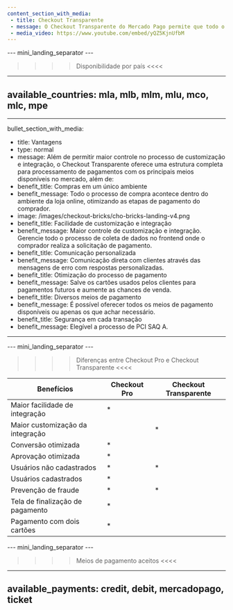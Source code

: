 ```yaml
---
content_section_with_media: 
 - title: Checkout Transparente
 - message: O Checkout Transparente do Mercado Pago permite que todo o processo de finalização de compra, desde o preenchimento de dados do usuário até a realização do pagamento aconteça em um único ambiente, sem a necessidade de redirecionamento para uma página externa à sua loja.
 - media_video: https://www.youtube.com/embed/yQZ5KjnUfbM
---
```


--- mini_landing_separator ---

>>>> Disponibilidade por país <<<<
---
available_countries: mla, mlb, mlm, mlu, mco, mlc, mpe
---
---
bullet_section_with_media: 
 - title: Vantagens
 - type: normal
 - message: Além de permitir maior controle no processo de customização e integração, o Checkout Transparente oferece uma estrutura completa para processamento de pagamentos com os principais meios disponíveis no mercado, além de:
 - benefit_title: Compras em um único ambiente
 - benefit_message: Todo o processo de compra acontece dentro do ambiente da loja online, otimizando as etapas de pagamento do comprador.
 - image: /images/checkout-bricks/cho-bricks-landing-v4.png
 - benefit_title: Facilidade de customização e integração
 - benefit_message: Maior controle de customização e integração. Gerencie todo o processo de coleta de dados no frontend onde o comprador realiza a solicitação de pagamento.
 - benefit_title: Comunicação personalizada
 - benefit_message: Comunicação direta com clientes através das mensagens de erro com respostas personalizadas.
 - benefit_title: Otimização do processo de pagamento
 - benefit_message: Salve os cartões usados pelos clientes para pagamentos futuros e aumente as chances de venda.
 - benefit_title: Diversos meios de pagamento
 - benefit_message: É possível oferecer todos os meios de pagamento disponíveis ou apenas os que achar necessário.
 - benefit_title: Segurança em cada transação
 - benefit_message: Elegível a processo de PCI SAQ A.
---

--- mini_landing_separator ---

>>>> Diferenças entre Checkout Pro e Checkout Transparente <<<<

|  Benefícios  | Checkout Pro  | Checkout Transparente  |
| --- | --- | --- |
| Maior facilidade de integração  | *  |   |
| Maior customização da integração  |   | *  |
| Conversão otimizada  | *  |   |
| Aprovação otimizada  | *  |   |
| Usuários não cadastrados  | *  | *  |
| Usuários cadastrados  | *  |   |
| Prevenção de fraude  | *  | *  |
| Tela de finalização de pagamento  | *  |   |
| Pagamento com dois cartões  | *  |   |


--- mini_landing_separator ---
>>>> Meios de pagamento aceitos <<<<
---
available_payments: credit, debit, mercadopago, ticket
---